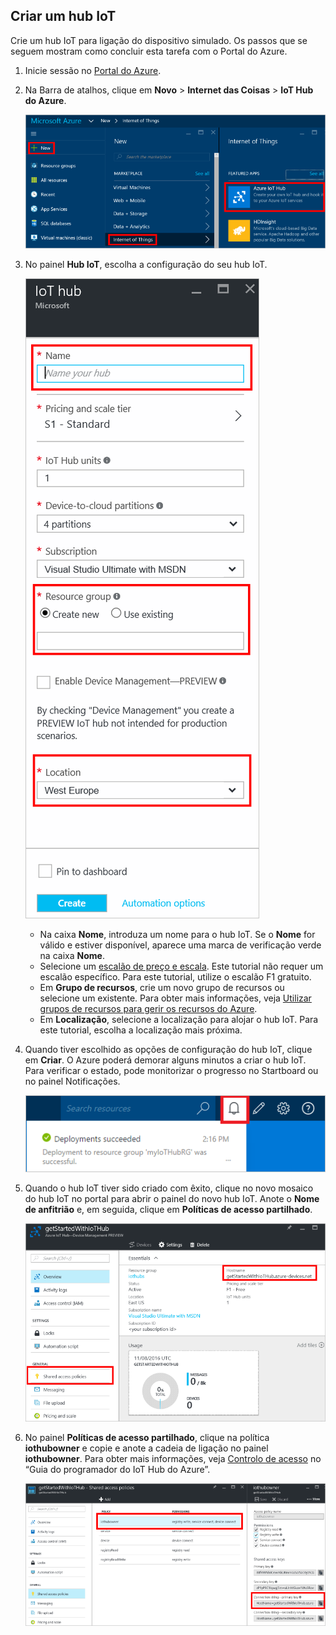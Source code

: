 ## Criar um hub IoT

Crie um hub IoT para ligação do dispositivo simulado. Os passos que se seguem mostram como concluir esta tarefa com o Portal do Azure.

1. Inicie sessão no [Portal do Azure][lnk-portal].

2. Na Barra de atalhos, clique em **Novo** > **Internet das Coisas** > **IoT Hub do Azure**.

    ![Barra de atalhos do portal do Azure][1]

3. No painel **Hub IoT**, escolha a configuração do seu hub IoT.

    ![Painel do hub IoT][2]

    * Na caixa **Nome**, introduza um nome para o hub IoT. Se o **Nome** for válido e estiver disponível, aparece uma marca de verificação verde na caixa **Nome**.
    * Selecione um [escalão de preço e escala][lnk-princing]. Este tutorial não requer um escalão específico. Para este tutorial, utilize o escalão F1 gratuito.
    * Em **Grupo de recursos**, crie um novo grupo de recursos ou selecione um existente. Para obter mais informações, veja [Utilizar grupos de recursos para gerir os recursos do Azure][lnk-resource-groups].
    * Em **Localização**, selecione a localização para alojar o hub IoT. Para este tutorial, escolha a localização mais próxima.

4. Quando tiver escolhido as opções de configuração do hub IoT, clique em **Criar**.  O Azure poderá demorar alguns minutos a criar o hub IoT. Para verificar o estado, pode monitorizar o progresso no Startboard ou no painel Notificações.

    ![Estado do novo hub IoT][3]

5. Quando o hub IoT tiver sido criado com êxito, clique no novo mosaico do hub IoT no portal para abrir o painel do novo hub IoT. Anote o **Nome de anfitrião** e, em seguida, clique em **Políticas de acesso partilhado**.

    ![Novo painel do hub IoT][4]

6. No painel **Políticas de acesso partilhado**, clique na política **iothubowner** e copie e anote a cadeia de ligação no painel **iothubowner**. Para obter mais informações, veja [Controlo de acesso][Ink-access-control] no “Guia do programador do IoT Hub do Azure”.

    ![Painel das políticas de acesso partilhado][5]


<!-- Images. -->
[1]: ./media/iot-hub-get-started-create-hub/create-iot-hub1.png
[2]: ./media/iot-hub-get-started-create-hub/create-iot-hub2.png
[3]: ./media/iot-hub-get-started-create-hub/create-iot-hub3.png
[4]: ./media/iot-hub-get-started-create-hub/create-iot-hub4.png
[5]: ./media/iot-hub-get-started-create-hub/create-iot-hub5.png

<!-- Links -->
[lnk-resource-groups]: ../articles/azure-portal/resource-group-portal.md
[lnk-portal]: https://portal.azure.com/
[lnk-princing]: https://azure.microsoft.com/pricing/details/iot-hub/
[Ink-access-control]: ../articles/iot-hub/iot-hub-devguide.md#accesscontrol



<!--HONumber=sep16_HO1-->


